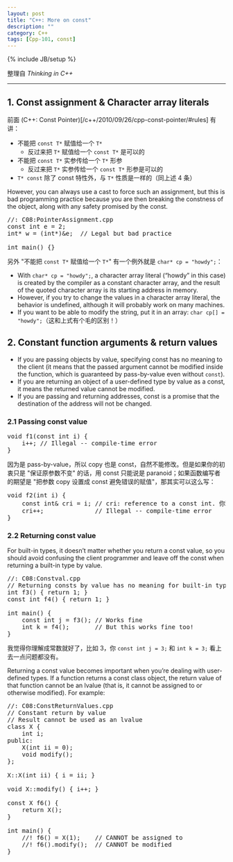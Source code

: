 ```yaml
---
layout: post
title: "C++: More on const"
description: ""
category: C++
tags: [Cpp-101, const]
---
```

{% include JB/setup %}

整理自 _Thinking in C++_

-----
	
## 1. Const assignment & Character array literals
	
前面 (C++: Const Pointer)[/c++/2010/09/26/cpp-const-pointer/#rules] 有讲：

* 不能把 `const T*` 赋值给一个 `T*`
	* 反过来把 `T*` 赋值给一个 `const T*` 是可以的
* 不能把 `const T*` 实参传给一个 `T*` 形参
	* 反过来把 `T*` 实参传给一个 `const T*` 形参是可以的
* `T* const` 除了 const 特性外，与 `T*` 性质是一样的（同上述 4 条）
	
However, you can always use a cast to force such an assignment, but this is bad programming practice because you are then breaking the constness of the object, along with any safety promised by the const.

<pre class="prettyprint linenums">
//: C08:PointerAssignment.cpp
const int e = 2;
int* w = (int*)&e; 	// Legal but bad practice

int main() {}
</pre>

另外 "不能把 `const T*` 赋值给一个 `T*`" 有一个例外就是 `char* cp = "howdy";`：

* With `char* cp = "howdy";`, a character array literal (“howdy” in this case) is created by the compiler as a constant character array, and the result of the quoted character array is its starting address in memory.
* However, if you try to change the values in a character array literal, the behavior is undefined, although it will probably work on many machines.
* If you want to be able to modify the string, put it in an array: `char cp[] = "howdy";`（这和上式有个毛的区别！）

## 2. Constant function arguments & return values

* If you are passing objects by value, specifying const has no meaning to the client (it means that the passed argument cannot be modified inside the function, which is guaranteed by pass-by-value even without `const`).
* If you are returning an object of a user-defined type by value as a const, it means the returned value cannot be modified.
* If you are passing and returning addresses, const is a promise that the destination of the address will not be changed.

### 2.1 Passing const value

<pre class="prettyprint linenums">
void f1(const int i) {
	i++; // Illegal -- compile-time error
}
</pre>

因为是 pass-by-value，所以 copy 也是 const，自然不能修改。但是如果你的初衷只是 "保证原参数不变" 的话，用 const 只能说是 paranoid；如果函数编写者的期望是 "把参数 copy 设置成 const 避免错误的赋值"，那其实可以这么写：

<pre class="prettyprint linenums">
void f2(int i) {
	const int& cri = i; // cri: reference to a const int. 你理解为 "cri 本身就是个 const int" 似乎更简单一些
	cri++; 				// Illegal -- compile-time error
}
</pre>

### 2.2 Returning const value

For built-in types, it doesn’t matter whether you return a const value, so you should avoid confusing the client programmer and leave off the const when returning a built-in type by value.

<pre class="prettyprint linenums">
//: C08:Constval.cpp
// Returning consts by value has no meaning for built-in types
int f3() { return 1; }
const int f4() { return 1; }

int main() {
	const int j = f3(); // Works fine
	int k = f4(); 		// But this works fine too!
} 
</pre>

我觉得你理解成常数就好了，比如 3，你 `const int j = 3;` 和 `int k = 3;` 看上去一点问题都没有。

Returning a const value becomes important when you’re dealing with user-defined types. If a function returns a const class object, the return value of that function cannot be an lvalue (that is, it cannot be assigned to or otherwise modified). For example:

<pre class="prettyprint linenums">
//: C08:ConstReturnValues.cpp
// Constant return by value
// Result cannot be used as an lvalue
class X {
	int i;
public:
	X(int ii = 0);
	void modify();
};

X::X(int ii) { i = ii; }

void X::modify() { i++; }

const X f6() {
	return X();
}

int main() {
	//! f6() = X(1);	// CANNOT be assigned to
	//! f6().modify();	// CANNOT be modified
}
</pre>

